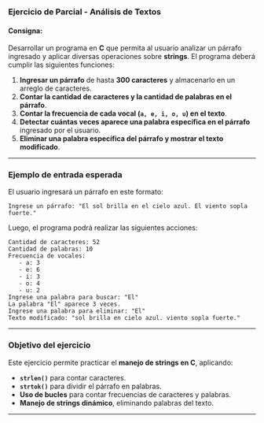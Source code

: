 ### **Ejercicio de Parcial - Análisis de Textos**
#### **Consigna:**
Desarrollar un programa en **C** que permita al usuario analizar un párrafo ingresado y aplicar diversas operaciones sobre **strings**. El programa deberá cumplir las siguientes funciones:

1. **Ingresar un párrafo** de hasta **300 caracteres** y almacenarlo en un arreglo de caracteres.  
2. **Contar la cantidad de caracteres y la cantidad de palabras en el párrafo**.  
3. **Contar la frecuencia de cada vocal (`a, e, i, o, u`) en el texto**.  
4. **Detectar cuántas veces aparece una palabra específica en el párrafo** ingresado por el usuario.  
5. **Eliminar una palabra específica del párrafo y mostrar el texto modificado**.  

---

### **Ejemplo de entrada esperada**
El usuario ingresará un párrafo en este formato:

```
Ingrese un párrafo: "El sol brilla en el cielo azul. El viento sopla fuerte."
```

Luego, el programa podrá realizar las siguientes acciones:

```
Cantidad de caracteres: 52
Cantidad de palabras: 10
Frecuencia de vocales:
   - a: 3
   - e: 6
   - i: 3
   - o: 4
   - u: 2
Ingrese una palabra para buscar: "El"
La palabra "El" aparece 3 veces.
Ingrese una palabra para eliminar: "El"
Texto modificado: "sol brilla en cielo azul. viento sopla fuerte."
```

---

### **Objetivo del ejercicio**
Este ejercicio permite practicar el **manejo de strings en C**, aplicando:
- **`strlen()`** para contar caracteres.
- **`strtok()`** para dividir el párrafo en palabras.
- **Uso de bucles** para contar frecuencias de caracteres y palabras.
- **Manejo de strings dinámico**, eliminando palabras del texto.

---
